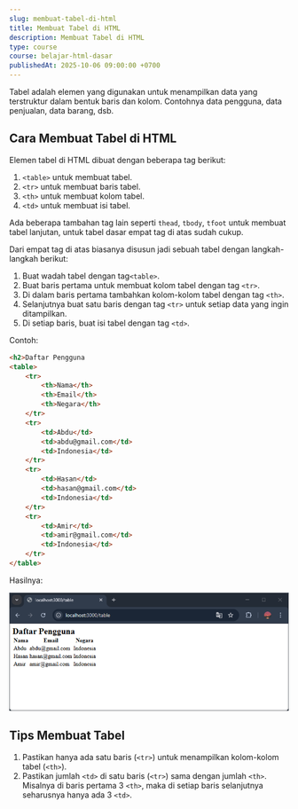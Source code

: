 ```yaml
---
slug: membuat-tabel-di-html
title: Membuat Tabel di HTML
description: Membuat Tabel di HTML
type: course
course: belajar-html-dasar
publishedAt: 2025-10-06 09:00:00 +0700
---
```


Tabel adalah elemen yang digunakan untuk menampilkan data yang terstruktur dalam bentuk baris dan kolom. Contohnya data pengguna, data penjualan, data barang, dsb.

## Cara Membuat Tabel di HTML

Elemen tabel di HTML dibuat dengan beberapa tag berikut:

1. `<table>` untuk membuat tabel.
2. `<tr>` untuk membuat baris tabel.
3. `<th>` untuk membuat kolom tabel.
4. `<td>` untuk membuat isi tabel.

Ada beberapa tambahan tag lain seperti `thead`, `tbody`, `tfoot` untuk membuat tabel lanjutan, untuk tabel dasar empat tag di atas sudah cukup.

Dari empat tag di atas biasanya disusun jadi sebuah tabel dengan langkah-langkah berikut:

1. Buat wadah tabel dengan tag`<table>`.
2. Buat baris pertama untuk membuat kolom tabel dengan tag `<tr>`.
3. Di dalam baris pertama tambahkan kolom-kolom tabel dengan tag `<th>`.
4. Selanjutnya buat satu baris dengan tag `<tr>` untuk setiap data yang ingin ditampilkan.
5. Di setiap baris, buat isi tabel dengan tag `<td>`.

Contoh:

```html
<h2>Daftar Pengguna
<table>
    <tr>
        <th>Nama</th>
        <th>Email</th>
        <th>Negara</th>
    </tr>
    <tr>
        <td>Abdu</td>
        <td>abdu@gmail.com</td>
        <td>Indonesia</td>
    </tr>
    <tr>
        <td>Hasan</td>
        <td>hasan@gmail.com</td>
        <td>Indonesia</td>
    </tr>
    <tr>
        <td>Amir</td>
        <td>amir@gmail.com</td>
        <td>Indonesia</td>
    </tr>
</table>
```

Hasilnya:

![Membuat Tabel HTML](./images/10-membuat-tabel-di-html/tabel-html.png)

## Tips Membuat Tabel

1. Pastikan hanya ada satu baris (`<tr>`) untuk menampilkan kolom-kolom tabel (`<th>`).
2. Pastikan jumlah `<td>` di satu baris (`<tr>`) sama dengan jumlah `<th>`. Misalnya di baris pertama 3 `<th>`, maka di setiap baris selanjutnya seharusnya hanya ada 3 `<td>`.